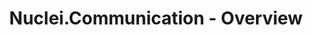 ---
title: 'Nuclei.Communication - Overview'
tags: ['Nuclei', 'WCF']
commentIssueId: 5000
ignored: true
---